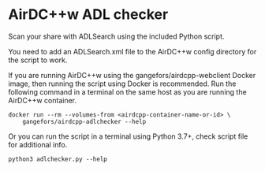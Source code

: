 # AirDC++w ADL checker

Scan your share with ADLSearch using the included Python script.

You need to add an ADLSearch.xml file to the AirDC++w config directory
for the script to work.

If you are running AirDC++w using the gangefors/airdcpp-webclient Docker
image, then running the script using Docker is recommended.
Run the following command in a terminal on the same host as you are
running the AirDC++w container.

    docker run --rm --volumes-from <airdcpp-container-name-or-id> \
        gangefors/airdcpp-adlchecker --help

Or you can run the script in a terminal using Python 3.7+, check script
file for additional info.

    python3 adlchecker.py --help
